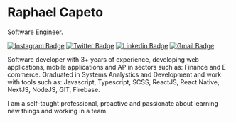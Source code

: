 # Raphael Capeto

Software Engineer.

[![Instagram Badge](https://img.shields.io/badge/-@raphacapeto-1A1A1A?style=flat-square&labelColor=1A1A1A&logo=instagram&logoColor=white&link=https://instagram.com/raphacapeto)](https://instagram.com/raphacapeto)
[![Twitter Badge](https://img.shields.io/badge/-@raphacapeto-1A1A1A?style=flat-square&labelColor=1A1A1A&logo=twitter&logoColor=white&link=https://twitter.com/raphacapeto)](https://twitter.com/raphacapeto) 
[![Linkedin Badge](https://img.shields.io/badge/-Raphael%20Capeto-1A1A1A?style=flat-square&logo=Linkedin&logoColor=white&link=https://www.linkedin.com/in/raphacapeto/)](https://www.linkedin.com/in/raphacapeto/) 
[![Gmail Badge](https://img.shields.io/badge/-raphaelcapeto@gmail.com-1A1A1A?style=flat-square&logo=Gmail&logoColor=white&link=mailto:raphaelcapeto@gmail.com)](mailto:raphaelcapeto@gmail.com) 

Software developer with 3+ years of experience, developing web applications, mobile applications and AP in sectors such as: Finance and E-commerce. Graduated in Systems Analystics and Development and work with tools such as: Javascript, Typescript, SCSS, ReactJS, React Native, NextJS, NodeJS, GIT, Firebase.

I am a self-taught professional, proactive and passionate about learning new things and working in a team.

